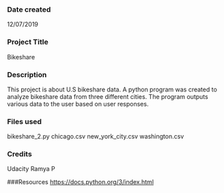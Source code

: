### Date created
12/07/2019

### Project Title
Bikeshare

### Description
This project is about U.S bikeshare data. A python program was created to
analyze bikeshare data from three different cities. The program outputs various
data to the user based on user responses.

### Files used
bikeshare_2.py
chicago.csv
new_york_city.csv
washington.csv

### Credits
Udacity
Ramya P

###Resources
https://docs.python.org/3/index.html
